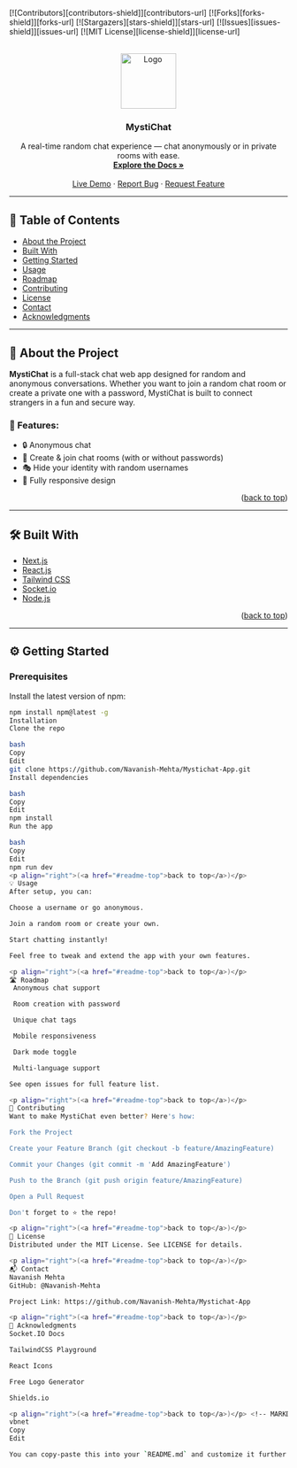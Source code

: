 <!-- Improved compatibility of back to top link -->
<a name="readme-top"></a>

[![Contributors][contributors-shield]][contributors-url]
[![Forks][forks-shield]][forks-url]
[![Stargazers][stars-shield]][stars-url]
[![Issues][issues-shield]][issues-url]
[![MIT License][license-shield]][license-url]

<br />
<div align="center">
  <a href="https://github.com/Navanish-Mehta/Mystichat-App">
    <img src="https://i.ibb.co/n30R7NH/logo.png" alt="Logo" width="100" height="100">
  </a>
  <h3 align="center">MystiChat</h3>
  <p align="center">
    A real-time random chat experience — chat anonymously or in private rooms with ease.
    <br />
    <a href="https://github.com/Navanish-Mehta/Mystichat-App"><strong>Explore the Docs »</strong></a>
    <br />
    <br />
    <a href="https://mystichat.live">Live Demo</a>
    ·
    <a href="https://github.com/Navanish-Mehta/Mystichat-App/issues">Report Bug</a>
    ·
    <a href="https://github.com/Navanish-Mehta/Mystichat-App/issues">Request Feature</a>
  </p>
</div>

---

## 📌 Table of Contents
- [About the Project](#about-the-project)
- [Built With](#built-with)
- [Getting Started](#getting-started)
- [Usage](#usage)
- [Roadmap](#roadmap)
- [Contributing](#contributing)
- [License](#license)
- [Contact](#contact)
- [Acknowledgments](#acknowledgments)

---

## 🚀 About the Project

**MystiChat** is a full-stack chat web app designed for random and anonymous conversations. Whether you want to join a random chat room or create a private one with a password, MystiChat is built to connect strangers in a fun and secure way.

### 🌟 Features:
- 🔒 Anonymous chat
- 🧩 Create & join chat rooms (with or without passwords)
- 🎭 Hide your identity with random usernames
- 📱 Fully responsive design

<p align="right">(<a href="#readme-top">back to top</a>)</p>

---

## 🛠️ Built With
- [Next.js](https://nextjs.org/)
- [React.js](https://reactjs.org/)
- [Tailwind CSS](https://tailwindcss.com/)
- [Socket.io](https://socket.io/)
- [Node.js](https://nodejs.org/)

<p align="right">(<a href="#readme-top">back to top</a>)</p>

---

## ⚙️ Getting Started

### Prerequisites
Install the latest version of npm:
```bash
npm install npm@latest -g
Installation
Clone the repo

bash
Copy
Edit
git clone https://github.com/Navanish-Mehta/Mystichat-App.git
Install dependencies

bash
Copy
Edit
npm install
Run the app

bash
Copy
Edit
npm run dev
<p align="right">(<a href="#readme-top">back to top</a>)</p>
💡 Usage
After setup, you can:

Choose a username or go anonymous.

Join a random room or create your own.

Start chatting instantly!

Feel free to tweak and extend the app with your own features.

<p align="right">(<a href="#readme-top">back to top</a>)</p>
🛣️ Roadmap
 Anonymous chat support

 Room creation with password

 Unique chat tags

 Mobile responsiveness

 Dark mode toggle

 Multi-language support

See open issues for full feature list.

<p align="right">(<a href="#readme-top">back to top</a>)</p>
🤝 Contributing
Want to make MystiChat even better? Here's how:

Fork the Project

Create your Feature Branch (git checkout -b feature/AmazingFeature)

Commit your Changes (git commit -m 'Add AmazingFeature')

Push to the Branch (git push origin feature/AmazingFeature)

Open a Pull Request

Don't forget to ⭐ the repo!

<p align="right">(<a href="#readme-top">back to top</a>)</p>
📄 License
Distributed under the MIT License. See LICENSE for details.

<p align="right">(<a href="#readme-top">back to top</a>)</p>
📬 Contact
Navanish Mehta
GitHub: @Navanish-Mehta

Project Link: https://github.com/Navanish-Mehta/Mystichat-App

<p align="right">(<a href="#readme-top">back to top</a>)</p>
🙏 Acknowledgments
Socket.IO Docs

TailwindCSS Playground

React Icons

Free Logo Generator

Shields.io

<p align="right">(<a href="#readme-top">back to top</a>)</p> <!-- MARKDOWN LINKS & IMAGES -->
vbnet
Copy
Edit

You can copy-paste this into your `README.md` and customize it further if needed. Let me know if you'd like a [custom banner](f), [shields update](f), or [demo GIF](f) to enhance it!







